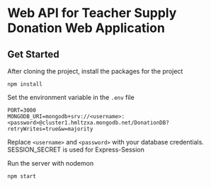 # Web API for Teacher Supply Donation Web Application

## Get Started

After cloning the project, install the packages for the project

```
npm install
```

Set the environment variable in the `.env` file

```
PORT=3000
MONGODB_URI=mongodb+srv://<username>:<password>@cluster1.hmltzxa.mongodb.net/DonationDB?retryWrites=true&w=majority
```
Replace `<username>` and `<password>` with your database credentials.
SESSION_SECRET is used for Express-Session

Run the server with nodemon

```
npm start
```
